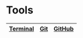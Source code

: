 # Tools

| [Terminal](./mds/cli/README.md) | [Git](./mds/git/README.md) | [GitHub](./mds/gh/README.md) |
| ------------------------------- | -------------------------- | ---------------------------- |
